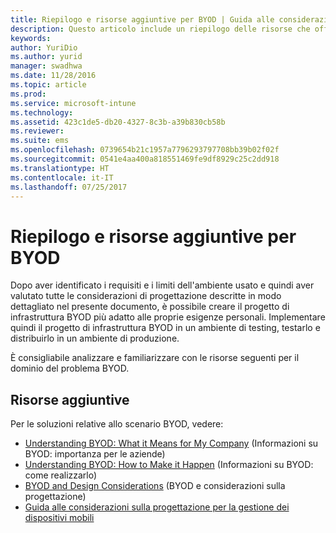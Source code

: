 ```yaml
---
title: Riepilogo e risorse aggiuntive per BYOD | Guida alle considerazioni sulla progettazione per BYOD
description: Questo articolo include un riepilogo delle risorse che offrono dettagli sulle soluzioni relative a uno scenario Bring Your Own Device (BYOD).
keywords: 
author: YuriDio
ms.author: yurid
manager: swadhwa
ms.date: 11/28/2016
ms.topic: article
ms.prod: 
ms.service: microsoft-intune
ms.technology: 
ms.assetid: 423c1de5-db20-4327-8c3b-a39b830cb58b
ms.reviewer: 
ms.suite: ems
ms.openlocfilehash: 0739654b21c1957a7796293797708bb39b02f02f
ms.sourcegitcommit: 0541e4aa400a818551469fe9df8929c25c2dd918
ms.translationtype: HT
ms.contentlocale: it-IT
ms.lasthandoff: 07/25/2017
---
```

# <a name="byod-summary-and-additional-resources"></a>Riepilogo e risorse aggiuntive per BYOD

Dopo aver identificato i requisiti e i limiti dell'ambiente usato e quindi aver valutato tutte le considerazioni di progettazione descritte in modo dettagliato nel presente documento, è possibile creare il progetto di infrastruttura BYOD più adatto alle proprie esigenze personali. Implementare quindi il progetto di infrastruttura BYOD in un ambiente di testing, testarlo e distribuirlo in un ambiente di produzione.

È consigliabile analizzare e familiarizzare con le risorse seguenti per il dominio del problema BYOD.

## <a name="additional-resources"></a>Risorse aggiuntive

Per le soluzioni relative allo scenario BYOD, vedere:

- [Understanding BYOD: What it Means for My Company](https://channel9.msdn.com/Shows/TechNet+Radio/TechNet-Radio-Part-1-Understanding-BYOD-What-it-Means-for-My-Company) (Informazioni su BYOD: importanza per le aziende)
- [Understanding BYOD: How to Make it Happen](https://channel9.msdn.com/Shows/TechNet+Radio/TechNet-Radio-Part-2-Understanding-BYOD-How-to-Make-it-Happen) (Informazioni su BYOD: come realizzarlo)
- [BYOD and Design Considerations](https://channel9.msdn.com/Shows/TechNet+Radio/TechNet-Radio-Part-3-BYOD-and-Design-Considerations) (BYOD e considerazioni sulla progettazione)
- [Guida alle considerazioni sulla progettazione per la gestione dei dispositivi mobili](http://aka.ms/mdmdcg)
